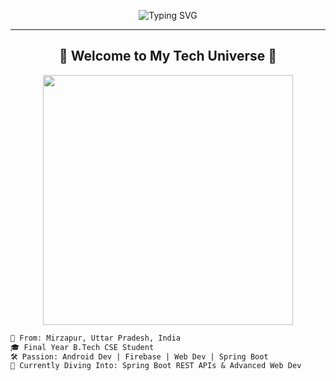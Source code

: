<p align="center">
  <img src="https://readme-typing-svg.demolab.com?font=Fira+Code&weight=600&size=28&duration=3000&pause=500&color=00FFC2&center=true&vCenter=true&width=700&lines=Hey+there!+%F0%9F%91%8B+I'm+Vikas+Kumar.;Android+%26+Web+Developer+from+India.;Final+Year+CSE+Undergrad.;Innovation+Lover+%7C+Tech+Enthusiast+%F0%9F%94%A5;Let's+Build+Cool+Stuff+Together!+%F0%9F%9A%80" alt="Typing SVG" />
</p>

---

<h2 align="center">🚀 Welcome to My Tech Universe 🌌</h2>

<div align="center">
  <img src="https://media.giphy.com/media/3o7abldj0b3rxrZUxW/giphy.gif" width="400" />
</div>

```diff
📍 From: Mirzapur, Uttar Pradesh, India
🎓 Final Year B.Tech CSE Student
🛠️ Passion: Android Dev | Firebase | Web Dev | Spring Boot
🌱 Currently Diving Into: Spring Boot REST APIs & Advanced Web Dev

